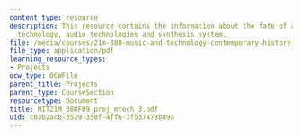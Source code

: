 ```yaml
---
content_type: resource
description: This resource contains the information about the fate of auto-tune, auto-tune
  technology, audio technologies and synthesis system.
file: /media/courses/21m-380-music-and-technology-contemporary-history-and-aesthetics-fall-2009/c03b2acb3529350f4ff63f537478b89a_MIT21M_380F09_proj_mtech_3.pdf
file_type: application/pdf
learning_resource_types:
- Projects
ocw_type: OCWFile
parent_title: Projects
parent_type: CourseSection
resourcetype: Document
title: MIT21M_380F09_proj_mtech_3.pdf
uid: c03b2acb-3529-350f-4ff6-3f537478b89a
---
```

